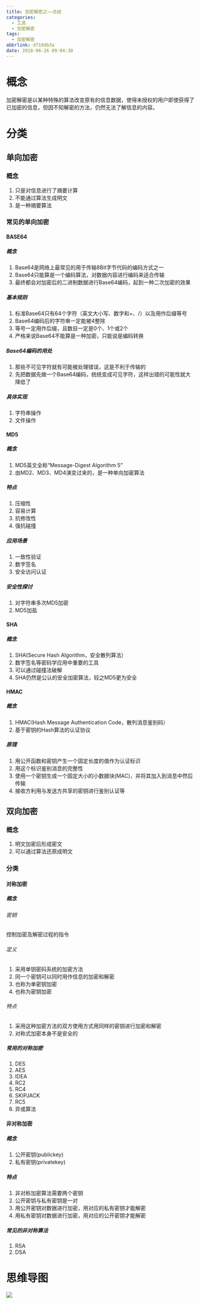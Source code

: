 ```yaml
---
title: 加密解密之——总结
categories:
  - 工具
  - 加密解密
tags:
  - 加密解密
abbrlink: d719db3a
date: 2018-06-26 09:04:30
---
```

# 概念
加密解密是以某种特殊的算法改变原有的信息数据，使得未授权的用户即使获得了已加密的信息，但因不知解密的方法，仍然无法了解信息的内容。  
<!--more-->

# 分类
## 单向加密
### 概念
1. 只是对信息进行了摘要计算
2. 不能通过算法生成明文
3. 是一种摘要算法

### 常见的单向加密
#### BASE64
##### 概念
1. Base64是网络上最常见的用于传输8Bit字节代码的编码方式之一
2. Base64只能算是一个编码算法，对数据内容进行编码来适合传输
3. 最终都会对加密后的二进制数据进行Base64编码，起到一种二次加密的效果

##### 基本规则
1. 标准Base64只有64个字符（英文大小写、数字和+、/）以及用作后缀等号
2. Base64编码后的字符串一定能被4整除
3. 等号一定用作后缀，且数目一定是0个、1个或2个
4. 严格来说Base64不能算是一种加密，只能说是编码转换

##### Base64编码的用处
1. 那些不可见字符就有可能被处理错误，这是不利于传输的
2. 先把数据先做一个Base64编码，统统变成可见字符，这样出错的可能性就大降低了

##### 具体实现
1. 字符串操作
2. 文件操作

#### MD5
##### 概念
1. MD5英文全称“Message-Digest Algorithm 5”
2. 由MD2、MD3、MD4演变过来的，是一种单向加密算法

##### 特点
1. 压缩性
2. 容易计算
3. 抗修改性
4. 强抗碰撞

##### 应用场景
1. 一致性验证
2. 数字签名
3. 安全访问认证

##### 安全性探讨
1. 对字符串多次MD5加密
2. MD5加盐

#### SHA
##### 概念
1. SHA(Secure Hash Algorithm，安全散列算法）
2. 数字签名等密码学应用中重要的工具
3. 可以通过碰撞法破解
4. SHA仍然是公认的安全加密算法，较之MD5更为安全

#### HMAC
##### 概念
1. HMAC(Hash Message Authentication Code，散列消息鉴别码）
2. 基于密钥的Hash算法的认证协议

##### 原理
1. 用公开函数和密钥产生一个固定长度的值作为认证标识
2. 用这个标识鉴别消息的完整性
3. 使用一个密钥生成一个固定大小的小数据块(MAC)，并将其加入到消息中然后传输
4. 接收方利用与发送方共享的密钥进行鉴别认证等
## 双向加密
### 概念
1. 明文加密后形成密文
2. 可以通过算法还原成明文

### 分类
#### 对称加密
##### 概念
###### 密钥
控制加密及解密过程的指令
###### 定义
1. 采用单钥密码系统的加密方法
2. 同一个密钥可以同时用作信息的加密和解密
3. 也称为单密钥加密
4. 也称为密钥加密

###### 特点
1. 采用这种加密方法的双方使用方式用同样的密钥进行加密和解密
2. 对称式加密本身不是安全的

##### 常用的对称加密
1. DES
2. AES
3. IDEA
4. RC2
5. RC4
6. SKIPJACK
7. RC5
8. 异或算法


#### 非对称加密
##### 概念
1. 公开密钥(publickey)
2. 私有密钥(privatekey)

##### 特点
1. 非对称加密算法需要两个密钥
2. 公开密钥与私有密钥是一对
3. 用公开密钥对数据进行加密，用对应的私有密钥才能解密
4. 用私有密钥对数据进行加密，用对应的公开密钥才能解密

##### 常见的非对称算法
1. RSA
2. DSA

# 思维导图
![][1]

[1]: https://cdn.jsdelivr.net/gh/pgzxc/CDN/blog-image/encrypt-and-decrypt.png